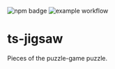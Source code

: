 ![npm badge](https://img.shields.io/npm/v/@nighthawks/ts-jigsaw?color=green)
![example workflow](https://github.com/maximva/js-jigsaw/actions/workflows/run-tests.yml/badge.svg)

# ts-jigsaw
Pieces of the puzzle-game puzzle.
